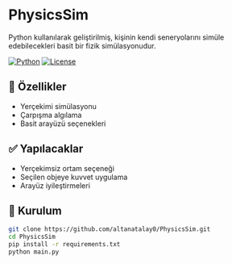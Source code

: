 # PhysicsSim

Python kullanılarak geliştirilmiş, kişinin kendi seneryolarını simüle edebilecekleri basit bir fizik simülasyonudur.

[![Python](https://img.shields.io/badge/python-3.11-blue?logo=python&logoColor=white)](https://www.python.org/)
[![License](https://img.shields.io/badge/license-MIT-green)](LICENSE)

## 🚀 Özellikler
- Yerçekimi simülasyonu
- Çarpışma algılama
- Basit arayüzü seçenekleri

## ✅ Yapılacaklar
- Yerçekimsiz ortam seçeneği
- Seçilen objeye kuvvet uygulama
- Arayüz iyileştirmeleri

## 🔧 Kurulum
```bash
git clone https://github.com/altanatalay0/PhysicsSim.git
cd PhysicsSim
pip install -r requirements.txt
python main.py
```
